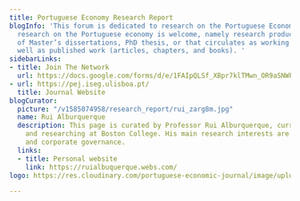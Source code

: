 ```yaml
---
title: Portuguese Economy Research Report
blogInfo: 'This forum is dedicated to research on the Portuguese Economy. All scientific
  research on the Portuguese economy is welcome, namely research produced in the context
  of Master’s dissertations, PhD thesis, or that circulates as working papers, as
  well as published work (articles, chapters, and books). '
sidebarLinks:
- title: Join The Network
  url: https://docs.google.com/forms/d/e/1FAIpQLSf_XBpr7klTMwn_OR9aSNWFfmP9m663cqitoLqXwTidfNY9jQ/viewform
- url: https://pej.iseg.ulisboa.pt/
  title: Journal Website
blogCurator:
  picture: "/v1585074958/research_report/rui_zarg8m.jpg"
  name: Rui Alburquerque
  description: This page is curated by Professor Rui Alburquerque, currently teaching
    and researching at Boston College. His main research interests are in asset pricing
    and corporate governance.
  links:
  - title: Personal website
    link: https://ruialbuquerque.webs.com/
logo: https://res.cloudinary.com/portuguese-economic-journal/image/upload/v1585913410/research_report/perr_logo_j8egle.svg

---
```

